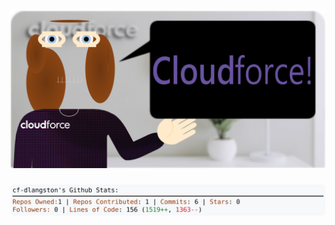 <!-- 
Version 3.0.68
Built Mon Aug 26 2024 05:18:11 GMT+0000 (Coordinated Universal Time)
-->

<h1 align="center">
  <a href="https://github.com/cf-dlangston/cf-dlangston/tree/master/src" title="Click to View Source">
    <picture width="100%" alt="Dylan">
      <source media="(prefers-color-scheme: dark)" srcset="dylan-dark.svg?version=3.0.68">
      <img src="dylan-light.svg?version=3.0.68" alt="Dylan">
    </picture>
  </a>
</h1>

<div align="center">
  <picture width="100%" alt="Profile Info and Stats">
    <source media="(prefers-color-scheme: dark)" srcset="stats-dark.svg?version=3.0.68">
    <img src="stats-light.svg?version=3.0.68" alt="Profile Info and Stats">
  </picture>
</div>
